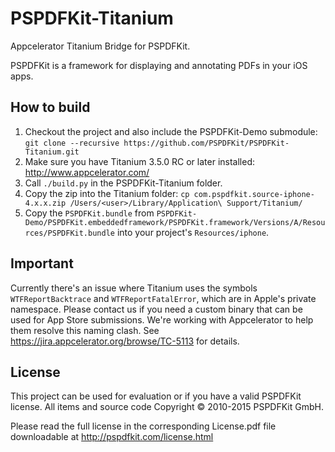 PSPDFKit-Titanium
=================

Appcelerator Titanium Bridge for PSPDFKit.

PSPDFKit is a framework for displaying and annotating PDFs in your iOS apps.

## How to build

1. Checkout the project and also include the PSPDFKit-Demo submodule: `git clone --recursive https://github.com/PSPDFKit/PSPDFKit-Titanium.git`
2. Make sure you have Titanium 3.5.0 RC or later installed: http://www.appcelerator.com/
3. Call `./build.py` in the PSPDFKit-Titanium folder.
4. Copy the zip into the Titanium folder: `cp com.pspdfkit.source-iphone-4.x.x.zip /Users/<user>/Library/Application\ Support/Titanium/`
5. Copy the `PSPDFKit.bundle` from `PSPDFKit-Demo/PSPDFKit.embeddedframework/PSPDFKit.framework/Versions/A/Resources/PSPDFKit.bundle` into your project's `Resources/iphone`.

## Important

Currently there's an issue where Titanium uses the symbols `WTFReportBacktrace` and `WTFReportFatalError`, which are in Apple's private namespace. Please contact us if you need a custom binary that can be used for App Store submissions. We're working with Appcelerator to help them resolve this naming clash. See https://jira.appcelerator.org/browse/TC-5113 for details.

## License

This project can be used for evaluation or if you have a valid PSPDFKit license.
All items and source code Copyright © 2010-2015 PSPDFKit GmbH.

Please read the full license in the corresponding License.pdf file downloadable at
http://pspdfkit.com/license.html
